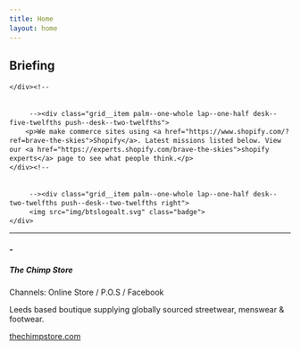 ```yaml
---
title: Home
layout: home
---
```


<div class="grid">
<div class="grid__item palm--one-whole lap--one-whole desk--three-twelfths">
<h2>Briefing</h2>

    </div><!--
    
    
         --><div class="grid__item palm--one-whole lap--one-half desk--five-twelfths push--desk--two-twelfths">
        <p>We make commerce sites using <a href="https://www.shopify.com/?ref=brave-the-skies">Shopify</a>. Latest missions listed below. View our <a href="https://experts.shopify.com/brave-the-skies">shopify experts</a> page to see what people think.</p>
    </div><!--
    
    
         --><div class="grid__item palm--one-whole lap--one-half desk--two-twelfths push--desk--two-twelfths right">
         <img src="img/btslogoalt.svg" class="badge">
    </div>

</div>
<hr>
<h4>-</h4>
<div class="grid">
<div class="grid__item palm--one-whole lap--one-half desk--three-twelfths">
<h5>The Chimp Store</h5>
<p class="channels">Channels: Online Store / P.O.S / Facebook</p>
<p>Leeds based boutique supplying globally sourced streetwear, menswear & footwear.</p>
<p><a href="http://www.thechimpstore.com">thechimpstore.com</a></p>
</div><!--

         --><div class="grid__item palm--one-whole lap--one-half desk--seven-twelfths push--desk--two-twelfths">
        <a href="http://www.thechimpstore.com"><img src="img/thechimpstore.jpg"></a>
    </div>

</div>
<h4>-</h4>
<div class="grid">
<div class="grid__item palm--one-whole lap--one-half desk--three-twelfths">
<h5>Indcsn</h5>
<p class="channels">Channels: Online Store / Facebook</p>
<p>One of the UK's most focused street wear brands. Forget the rest.</p>
<p><a href="http://www.indcsn.com">indcsn.com</a></p>
</div><!--

         --><div class="grid__item palm--one-whole lap--one-half desk--seven-twelfths push--desk--two-twelfths">
        <a href="http://www.indcsn.com"><img src="img/indcsn.jpg"></a>
    </div>

</div>
<h4>-</h4>
<div class="grid">
<div class="grid__item palm--one-whole lap--one-half desk--three-twelfths">
<h5>True Vintage</h5>
<p class="channels">Channels: Online Store / Facebook</p>
<p>The UK’s leading online vintage clothing retailer. Providing high quality vintage garments around the world.</p>
<p><a href="http://www.truevintageclothing.co.uk">truevintageclothing.co.uk</a></p>
</div><!--

         --><div class="grid__item palm--one-whole lap--one-half desk--seven-twelfths push--desk--two-twelfths">
        <a href="http://www.truevintageclothing.co.uk"><img src="http:img/truevintage.jpg"></a>
    </div>

</div>
<h4>-</h4>
<div class="grid">
<div class="grid__item palm--one-whole lap--one-half desk--three-twelfths">
<h5>Attack</h5>
<p class="channels">Channels: Buy Button</p>
<p>Attack is an electronic music magazine dedicated to impartial, independent insight, news and reviews on technology, technique and creativity.</p>
<p><a href="https://www.attackmagazine.com/">attackmagazine.com</a></p>
</div><!--

         --><div class="grid__item palm--one-whole lap--one-half desk--seven-twelfths push--desk--two-twelfths">
        <a href="https://www.attackmagazine.com/"><img src="img/attack.jpg"></a>
    </div>

</div>